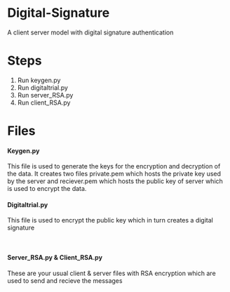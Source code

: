 # Digital-Signature
A client server model with digital signature authentication

<h1>Steps</h1>
<ol>
<li>Run keygen.py</li>
<li>Run digitaltrial.py</li>
<li>Run server_RSA.py</li>
<li>Run client_RSA.py</li>
</ol>

<h1>Files</h1>
<h4>Keygen.py</h4>

This file is used to generate the keys for the encryption and decryption of the data. It creates two files private.pem which hosts the private key used by the server and reciever.pem which hosts the public key of server which is used to encrypt the data.
<br/>
<h4>Digitaltrial.py</h4>

This file is used to encrypt the public key which in turn creates a digital signature

<br/>
<h4>Server_RSA.py & Client_RSA.py</h4>

These are your usual client & server files with RSA encryption which are used to send and recieve the messages



